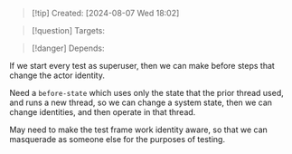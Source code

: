 
>[!tip] Created: [2024-08-07 Wed 18:02]

>[!question] Targets: 

>[!danger] Depends: 

If we start every test as superuser, then we can make before steps that change the actor identity.

Need a `before-state` which uses only the state that the prior thread used, and runs a new thread, so we can change a system state, then we can change identities, and then operate in that thread.

May need to make the test frame work identity aware, so that we can masquerade as someone else for the purposes of testing.